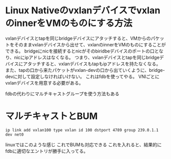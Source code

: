 # Linux NativeのvxlanデバイスでvxlanのinnerをVMのものにする方法
vxlanデバイスとtapを同じbridgeデバイスにアタッチすると、VMからのパケットをそのままvxlanデバイスから出せて、vxlanのinnerをVMのものにすることができる。
bridgeにnicを接続するとnicがそのbiridbeデバイスのポートの口となり、nicにipアドレスはなくなる。
つまり、vxlanデバイスとtapを同じbridgeデバイスにアタッチすると、vxlanデバイスもtapもipアドレスを持たなくなる。
また、tapの口から来たパケットがvxlan-devの口から出ていくように、bridge-devに対して設定しなければいけない。
これはfdbを使ってやる。
VNIごとにvxlanデバイスを用意する必要がある。

fdbの代わりにマルチキャストグループを使う方法もある

# マルチキャストとBUM
```
ip link add vxlan100 type vxlan id 100 dstport 4789 group 239.0.1.1 dev net0
```
linuxではこのような感じ
これでBUMも対応できる
これを入れると、結果的にfdbに適切なエントリが勝手に入ってる。